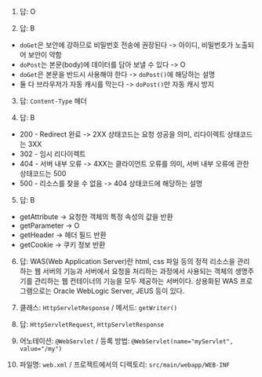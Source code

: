 1. 답: O

2. 답: B
  - `doGet`은 보안에 강하므로 비밀번호 전송에 권장된다 -> 아이디, 비밀번호가 노출되어 보안이 약함
  - `doPost`는 본문(body)에 데이터를 담아 보낼 수 있다 -> O
  - `doGet`은 본문을 반드시 사용해야 한다 -> `doPost()`에 해당하는 설명 
  - 둘 다 브라우저가 자동 캐시를 막는다 -> `doPost()`만 자동 캐시 방지

3. 답: `Content-Type` 헤더

4. 답: B
  - 200 - Redirect 완료 -> 2XX 상태코드는 요청 성공을 의미, 리다이렉트 상태코드는 3XX
  - 302 - 임시 리다이렉트
  - 404 - 서버 내부 오류 -> 4XX는 클라이언트 오류를 의미, 서버 내부 오류에 관한 상태코드는 500
  - 500 - 리소스를 찾을 수 없음 -> 404 상태코드에 해당하는 설명

5. 답: B
  - getAttribute -> 요청한 객체의 특정 속성의 값을 반환 
  - getParameter -> O
  - getHeader -> 헤더 필드 반환  
  - getCookie -> 쿠키 정보 반환

6. 답:
WAS(Web Application Server)란 html, css 파일 등의 정적 리소스을 관리하는 웹 서버의 기능과 서버에서 요청을 처리하는 과정에서 사용되는 객체의 생명주기를 관리하는 웹 컨테이너의 기능을 모두 제공하는 서버이다.
상용화된 WAS 프로그램으로는 Oracle WebLogic Server, JEUS 등이 있다.

7. 클래스: `HttpServletResponse` / 메서드: `getWriter()`

8. 답: `HttpServletRequest`, `HttpServletResponse`

9. 어노테이션: `@WebServlet` / 등록 방법: `@WebServlet(name="myServlet", value="/my")`

10. 파일명: `web.xml` / 프로젝트에서의 디렉토리: `src/main/webapp/WEB-INF`

